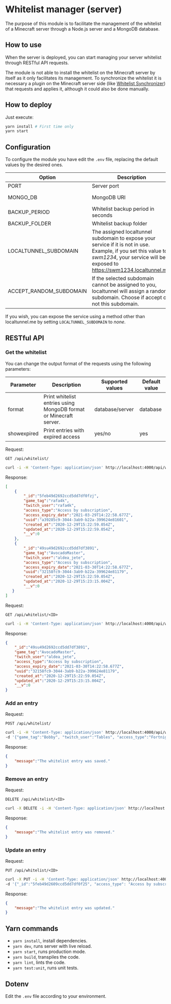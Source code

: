 # Whitelist manager (server)

The purpose of this module is to facilitate the management of the whitelist of a Minecraft server through
a Node.js server and a MongoDB database.

## How to use

When the server is deployed, you can start managing your server whitelist through RESTful API requests.

The module is not able to install the whitelist on the Minecraft server by itself as it only facilitates its management. To synchronize the whitelist it is necessary a plugin on the Minecraft server side (like [Whitelist Synchronizer](https://github.com/crolopez/whitelist-synchronizer/)) that requests and applies it, although it could also be done manually.

## How to deploy

Just execute:

``` bash
yarn install # First time only
yarn start
```

## Configuration

To configure the module you have edit the `.env` file, replacing the default values by the desired ones.

| Option | Description | Default value |
|-|-|-|
| PORT | Server port | 4000 |
| MONGO_DB | MongoDB URI | mongodb://localhost/moderator-panel |
| BACKUP_PERIOD | Whitelist backup period in seconds | 30 |
| BACKUP_FOLDER | Whitelist backup folder | backups |
| LOCALTUNNEL_SUBDOMAIN | The assigned localtunnel subdomain to expose your service if it is not in use. Example, if you set this value to *swm1234*, your service will be exposed to https://swm1234.localtunnel.me. | none |
| ACCEPT_RANDOM_SUBDOMAIN | If the selected subdomain cannot be assigned to you, localtunnel will assign a random subdomain. Choose if accept or not this subdomain. | false |

If you wish, you can expose the service using a method other than localtunnel.me by setting `LOCALTUNNEL_SUBDOMAIN` to *none*.

## RESTful API

### Get the whitelist

You can change the output format of the requests using the following parameters:

| Parameter | Description | Supported values | Default value |
|-|-|-|-|
| format | Print whitelist entries using MongoDB format or Minecraft server. | database/server | database |
| showexpired | Print entries with expired access | yes/no | yes |

Request:

`GET /api/whitelist/`

``` bash
curl -i -H 'Content-Type: application/json' http://localhost:4000/api/whitelist/
```

Response:

``` JSON
[
    {
        "_id":"5feb49d2692ccd5dd7df0fzj",
        "game_tag":"rafa4k",
        "twitch_user":"rafa4k",
        "access_type":"Access by subscription",
        "access_expiry_date":"2021-03-29T14:22:58.677Z",
        "uuid":"a39285c9-3044-3ab9-b22a-399624e81601",
        "created_at":"2020-12-29T15:22:59.054Z",
        "updated_at":"2020-12-29T15:22:59.054Z",
        "__v":0
    },
    {
        "_id":"49su49d2692ccd5dd7df3891",
        "game_tag":"AvocadoMaster",
        "twitch_user":"aldea_jete",
        "access_type":"Access by subscription",
        "access_expiry_date":"2021-03-30T14:22:58.677Z",
        "uuid":"32158fc9-3044-3ab9-b22a-399624e81179",
        "created_at":"2020-12-29T15:22:59.054Z",
        "updated_at":"2020-12-29T15:23:15.004Z",
        "__v":0
   }
]
```

Request:

`GET /api/whitelist/<ID>`

``` bash
curl -i -H 'Content-Type: application/json' http://localhost:4000/api/whitelist/49su49d2692ccd5dd7df3891
```

Response:

``` JSON
{
    "_id":"49su49d2692ccd5dd7df3891",
    "game_tag":"AvocadoMaster",
    "twitch_user":"aldea_jete",
    "access_type":"Access by subscription",
    "access_expiry_date":"2021-03-30T14:22:58.677Z",
    "uuid":"32158fc9-3044-3ab9-b22a-399624e81179",
    "created_at":"2020-12-29T15:22:59.054Z",
    "updated_at":"2020-12-29T15:23:15.004Z",
    "__v":0
}
```

### Add an entry

Request:

`POST /api/whitelist/`

``` bash
curl -i -H 'Content-Type: application/json' http://localhost:4000/api/whitelist/ \
-d '{"game_tag":"Bobby", "twitch_user":"Tables", "access_type":"Fortnight", "access_time":"15d"}'
```


Response:

``` JSON
{
    "message":"The whitelist entry was saved."
}
```

### Remove an entry

Request:

`DELETE /api/whitelist/<ID>`

``` bash
curl -X DELETE -i -H 'Content-Type: application/json' http://localhost:4000/api/whitelist/49su49d2692ccd5dd7df3891
```

Response:

``` JSON
{
    "message":"The whitelist entry was removed."
}
```

### Update an entry

Request:

`PUT /api/whitelist/<ID>`

``` bash
curl -X PUT -i -H 'Content-Type: application/json' http://localhost:4000/api/whitelist/5feb49d2609ccd5dd7df0f25 \
-d '{"_id":"5feb49d2609ccd5dd7df0f25", "access_type": "Access by subscription", "access_time": "1M" }'
```

Response:

``` JSON
{
    "message":"The whitelist entry was updated."
}
```

## Yarn commands

- `yarn install`, install dependencies.
- `yarn dev`, runs server with live reload.
- `yarn start`, runs production mode.
- `yarn build`, transpiles the code.
- `yarn lint`, lints the code.
- `yarn test:unit`, runs unit tests.

## Dotenv

Edit the `.env` file according to your environment.